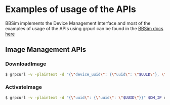 # Examples of usage of the APIs

BBSim implements the Device Management Interface and most of the examples of usage of the APIs using grpurl can be found in the [BBSim docs here](https://github.com/opencord/bbsim/blob/master/docs/source/DMI_Server_README.md)

## Image Management APIs

### DownloadImage

```sh
$ grpcurl -v -plaintext -d "{\"device_uuid\": {\"uuid\": \"$UUID\"}, \"image_info\": {\"image_url\": \"sftp://$USER:$PASSWORD@10.34.90.43:22/upload/olt-image-v1.2.3-onie_inst.bin\"}}" $DM_IP dmi.NativeSoftwareManagementService.DownloadImage
```

### ActivateImage

``` sh
$ grpcurl -v -plaintext -d "{\"uuid\": {\"uuid\": \"$UUID\"}}" $DM_IP dmi.NativeSoftwareManagementService.ActivateImage
```
